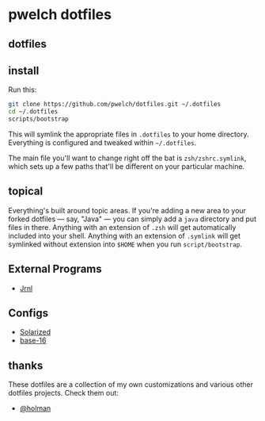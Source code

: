 # pwelch dotfiles

## dotfiles

## install

Run this:

```sh
git clone https://github.com/pwelch/dotfiles.git ~/.dotfiles
cd ~/.dotfiles
scripts/bootstrap
```

This will symlink the appropriate files in `.dotfiles` to your home
directory.
Everything is configured and tweaked within `~/.dotfiles`.

The main file you'll want to change right off the bat is
`zsh/zshrc.symlink`,
which sets up a few paths that'll be different on your particular
machine.

## topical

Everything's built around topic areas. If you're adding a new area to
your
forked dotfiles — say, "Java" — you can simply add a `java` directory
and put
files in there. Anything with an extension of `.zsh` will get
automatically
included into your shell. Anything with an extension of `.symlink` will
get
symlinked without extension into `$HOME` when you run
`script/bootstrap`.

## External Programs

* [Jrnl](https://maebert.github.io/jrnl/)

## Configs
* [Solarized](http://ethanschoonover.com/solarized)
* [base-16](https://github.com/chriskempson/base16)

## thanks

These dotfiles are a collection of my own customizations and various
other dotfiles projects. Check them out:

* [@holman](https://github.com/holman/dotfiles)
